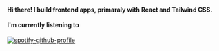 #### Hi there! I build frontend apps, primaraly with React and Tailwind CSS.

#### I'm currently listening to

[![spotify-github-profile](https://spotify-github-profile.vercel.app/api/view?uid=d2fg2ca2su9wkpbzk5ahlmqu8&cover_image=true&theme=novatorem&bar_color=53b14f&bar_color_cover=false)](https://spotify-github-profile.vercel.app/api/view?uid=d2fg2ca2su9wkpbzk5ahlmqu8&redirect=true)
